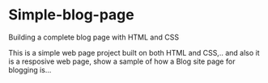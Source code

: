 # Simple-blog-page
Building a complete blog page with HTML and CSS 

This is a simple web page project built on both HTML and CSS,.. and also it is a resposive web page, show a sample of how a Blog site page for blogging is...
